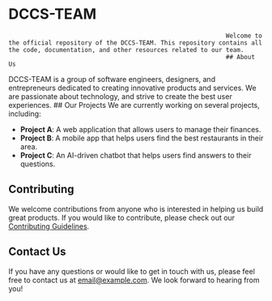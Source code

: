 # DCCS-TEAM
                                                                Welcome to the official repository of the DCCS-TEAM. This repository contains all the code, documentation, and other resources related to our team.
                                                                ## About Us                                                     
DCCS-TEAM is a group of software engineers, designers, and entrepreneurs dedicated to creating innovative products and services. We are passionate about technology, and strive to create the best user experiences.
                                                                ## Our Projects
                                                                We are currently working on several projects, including:        
- **Project A**: A web application that allows users to manage their finances.
- **Project B**: A mobile app that helps users find the best restaurants in their area.
- **Project C**: An AI-driven chatbot that helps users find answers to their questions.

## Contributing

We welcome contributions from anyone who is interested in helping us build great products. If you would like to contribute, please check out our [Contributing Guidelines](link-to-contributing-guidelines).

## Contact Us

If you have any questions or would like to get in touch with us, please feel free to contact us at [email@example.com](mailto:email@example.com). We look forward to hearing from you!
